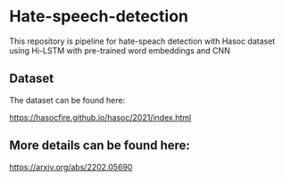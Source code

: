 # Hate-speech-detection
This repository is pipeline for hate-speach detection with Hasoc  dataset using Hi-LSTM with pre-trained word embeddings and CNN
## Dataset
The dataset can be found here:

https://hasocfire.github.io/hasoc/2021/index.html

## More details  can be found  here:

https://arxiv.org/abs/2202.05690
